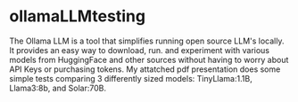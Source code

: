 # ollamaLLMtesting
The Ollama LLM is a tool that simplifies running open source LLM's locally. It provides an easy way to download, run. and experiment with various models from HuggingFace and other sources without having to worry about API Keys or purchasing tokens. My attatched pdf presentation does some simple tests comparing 3 differently sized models: TinyLlama:1.1B, Llama3:8b, and Solar:70B.
